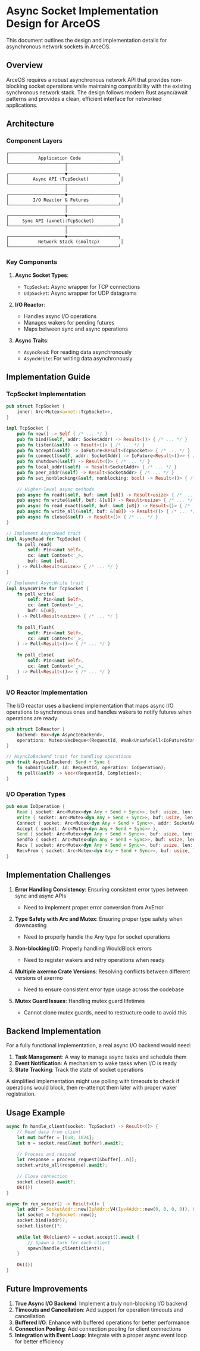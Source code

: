 # Async Socket Implementation Design for ArceOS

This document outlines the design and implementation details for asynchronous network sockets in ArceOS.

## Overview

ArceOS requires a robust asynchronous network API that provides non-blocking socket operations while maintaining compatibility with the existing synchronous network stack. The design follows modern Rust async/await patterns and provides a clean, efficient interface for networked applications.

## Architecture

### Component Layers

```
┌─────────────────────────────────────────┐
│           Application Code               │
└─────────────────────┬───────────────────┘
                      │
┌─────────────────────▼───────────────────┐
│         Async API (TcpSocket)            │
└─────────────────────┬───────────────────┘
                      │
┌─────────────────────▼───────────────────┐
│         I/O Reactor & Futures            │
└─────────────────────┬───────────────────┘
                      │
┌─────────────────────▼───────────────────┐
│     Sync API (axnet::TcpSocket)          │
└─────────────────────┬───────────────────┘
                      │
┌─────────────────────▼───────────────────┐
│           Network Stack (smoltcp)        │
└─────────────────────────────────────────┘
```

### Key Components

1. **Async Socket Types**: 
   - `TcpSocket`: Async wrapper for TCP connections
   - `UdpSocket`: Async wrapper for UDP datagrams

2. **I/O Reactor**:
   - Handles async I/O operations 
   - Manages wakers for pending futures
   - Maps between sync and async operations

3. **Async Traits**:
   - `AsyncRead`: For reading data asynchronously
   - `AsyncWrite`: For writing data asynchronously

## Implementation Guide

### TcpSocket Implementation

```rust
pub struct TcpSocket {
    inner: Arc<Mutex<axnet::TcpSocket>>,
}

impl TcpSocket {
    pub fn new() -> Self { /* ... */ }
    pub fn bind(&self, addr: SocketAddr) -> Result<()> { /* ... */ }
    pub fn listen(&self) -> Result<()> { /* ... */ }
    pub fn accept(&self) -> IoFuture<Result<TcpSocket>> { /* ... */ }
    pub fn connect(&self, addr: SocketAddr) -> IoFuture<Result<()>> { /* ... */ }
    pub fn shutdown(&self) -> Result<()> { /* ... */ }
    pub fn local_addr(&self) -> Result<SocketAddr> { /* ... */ }
    pub fn peer_addr(&self) -> Result<SocketAddr> { /* ... */ }
    pub fn set_nonblocking(&self, nonblocking: bool) -> Result<()> { /* ... */ }
    
    // Higher-level async methods
    pub async fn read(&self, buf: &mut [u8]) -> Result<usize> { /* ... */ }
    pub async fn write(&self, buf: &[u8]) -> Result<usize> { /* ... */ }
    pub async fn read_exact(&self, buf: &mut [u8]) -> Result<()> { /* ... */ }
    pub async fn write_all(&self, buf: &[u8]) -> Result<()> { /* ... */ }
    pub async fn close(&self) -> Result<()> { /* ... */ }
}

// Implement AsyncRead trait
impl AsyncRead for TcpSocket {
    fn poll_read(
        self: Pin<&mut Self>,
        cx: &mut Context<'_>,
        buf: &mut [u8],
    ) -> Poll<Result<usize>> { /* ... */ }
}

// Implement AsyncWrite trait
impl AsyncWrite for TcpSocket {
    fn poll_write(
        self: Pin<&mut Self>,
        cx: &mut Context<'_>,
        buf: &[u8],
    ) -> Poll<Result<usize>> { /* ... */ }
    
    fn poll_flush(
        self: Pin<&mut Self>,
        cx: &mut Context<'_>,
    ) -> Poll<Result<()>> { /* ... */ }
    
    fn poll_close(
        self: Pin<&mut Self>,
        cx: &mut Context<'_>,
    ) -> Poll<Result<()>> { /* ... */ }
}
```

### I/O Reactor Implementation

The I/O reactor uses a backend implementation that maps async I/O operations to synchronous ones and handles wakers to notify futures when operations are ready:

```rust
pub struct IoReactor {
    backend: Box<dyn AsyncIoBackend>,
    operations: Mutex<VecDeque<(RequestId, Weak<UnsafeCell<IoFutureState>>)>>,
}

// AsyncIoBackend trait for handling operations
pub trait AsyncIoBackend: Send + Sync {
    fn submit(&self, id: RequestId, operation: IoOperation);
    fn poll(&self) -> Vec<(RequestId, Completion)>;
}
```

### I/O Operation Types

```rust
pub enum IoOperation {
    Read { socket: Arc<Mutex<dyn Any + Send + Sync>>, buf: usize, len: usize },
    Write { socket: Arc<Mutex<dyn Any + Send + Sync>>, buf: usize, len: usize },
    Connect { socket: Arc<Mutex<dyn Any + Send + Sync>>, addr: SocketAddr },
    Accept { socket: Arc<Mutex<dyn Any + Send + Sync>> },
    Send { socket: Arc<Mutex<dyn Any + Send + Sync>>, buf: usize, len: usize },
    SendTo { socket: Arc<Mutex<dyn Any + Send + Sync>>, buf: usize, len: usize, addr: SocketAddr },
    Recv { socket: Arc<Mutex<dyn Any + Send + Sync>>, buf: usize, len: usize },
    RecvFrom { socket: Arc<Mutex<dyn Any + Send + Sync>>, buf: usize, len: usize },
}
```

## Implementation Challenges

1. **Error Handling Consistency**: Ensuring consistent error types between sync and async APIs
   - Need to implement proper error conversion from AxError

2. **Type Safety with Arc and Mutex**: Ensuring proper type safety when downcasting
   - Need to properly handle the Any type for socket operations

3. **Non-blocking I/O**: Properly handling WouldBlock errors
   - Need to register wakers and retry operations when ready

4. **Multiple axerrno Crate Versions**: Resolving conflicts between different versions of axerrno
   - Need to ensure consistent error type usage across the codebase

5. **Mutex Guard Issues**: Handling mutex guard lifetimes
   - Cannot clone mutex guards, need to restructure code to avoid this

## Backend Implementation

For a fully functional implementation, a real async I/O backend would need:

1. **Task Management**: A way to manage async tasks and schedule them
2. **Event Notification**: A mechanism to wake tasks when I/O is ready
3. **State Tracking**: Track the state of socket operations

A simplified implementation might use polling with timeouts to check if operations would block, then re-attempt them later with proper waker registration.

## Usage Example

```rust
async fn handle_client(socket: TcpSocket) -> Result<()> {
    // Read data from client
    let mut buffer = [0u8; 1024];
    let n = socket.read(&mut buffer).await?;
    
    // Process and respond
    let response = process_request(&buffer[..n]);
    socket.write_all(response).await?;
    
    // Close connection
    socket.close().await?;
    Ok(())
}

async fn run_server() -> Result<()> {
    let addr = SocketAddr::new(IpAddr::V4(Ipv4Addr::new(0, 0, 0, 0)), 8080);
    let socket = TcpSocket::new();
    socket.bind(addr)?;
    socket.listen()?;
    
    while let Ok(client) = socket.accept().await {
        // Spawn a task for each client
        spawn(handle_client(client));
    }
    
    Ok(())
}
```

## Future Improvements

1. **True Async I/O Backend**: Implement a truly non-blocking I/O backend
2. **Timeouts and Cancellation**: Add support for operation timeouts and cancellation
3. **Buffered I/O**: Enhance with buffered operations for better performance
4. **Connection Pooling**: Add connection pooling for client connections
5. **Integration with Event Loop**: Integrate with a proper async event loop for better efficiency 